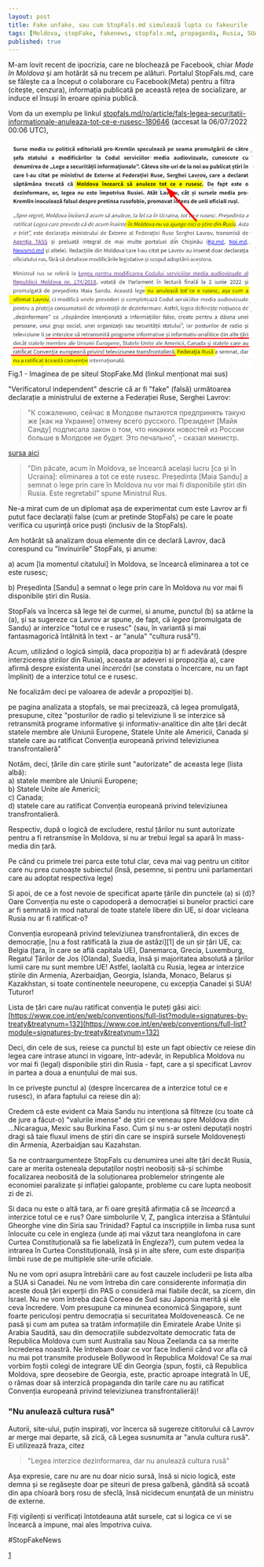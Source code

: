 ```yaml
---
layout: post
title: Fake unfake, sau cum StopFals.md simulează lupta cu fakeurile
tags: [Moldova, stopFake, fakenews, stopfals.md, propaganda, Rusia, SUA, meta, cenzura, facebook]
published: true
---
```



M-am lovit recent de ipocrizia, care ne blochează pe Facebook, chiar _Made In Moldova_ și am hotărât să nu trecem pe alături. 
Portalul StopFals.md, care se fălește ca a început o colaborare cu Facebook(Meta) pentru a filtra (citește, cenzura), informația publicată pe această rețea de socializare, ar induce el însuși în eroare opinia publică.

Vom da un exemplu pe linkul [stopfals.md/ro/article/fals-legea-securitatii-informationale-anuleaza-tot-ce-e-rusesc-180646](https://stopfals.md/ro/article/fals-legea-securitatii-informationale-anuleaza-tot-ce-e-rusesc-180646) (accesat la 06/07/2022 00:06 UTC), 

![imaginea de pe siteul StopFake.Md](/assets/2022-07-06-fakeuri-de-la-stopfake.png)  
Fig.1 - Imaginea de pe siteul StopFake.Md (linkul menționat mai sus)

"Verificatorul independent"  descrie că ar fi "fake" (falsă) următoarea declarație a ministrului de externe a Federației Ruse, Serghei Lavrov:

<!--more-->

> "К сожалению, сейчас в Молдове пытаются предпринять такую же [как на Украине] отмену всего русского. Президент [Майя Санду] подписала закон о том, что никаких новостей из России больше в Молдове не будет. Это печально", - сказал министр.

[sursa aici](https://tass.ru/politika/15017975?utm_source=web.telegram.org&utm_medium=referral&utm_campaign=web.telegram.org&utm_referrer=web.telegram.org)

> "Din păcate, acum în Moldova, se încearcă același lucru [ca și în Ucraina]: eliminarea a tot ce este rusesc. Președinta [Maia Sandu] a semnat o lege prin care în Moldova nu vor mai fi disponibile știri din Rusia. Este regretabil" spune Ministrul Rus. 

Ne-a mirat cum de un diplomat așa de experimentat cum este Lavrov ar fi putut face declarații false (cum ar pretinde StopFals) pe care le poate verifica cu ușurință orice puști (inclusiv de la StopFals). 

Am hotărât să analizam doua elemente din ce declară Lavrov, dacă corespund cu "învinuirile" StopFals, și anume:  

  a) acum [la momentul citatului] în Moldova, se încearcă eliminarea a tot ce este rusesc;  

  b) Președinta [Sandu] a semnat o lege prin care în Moldova nu vor mai fi disponibile știri din Rusia.

StopFals va încerca să lege tei de curmei, si anume, punctul (b) sa atârne la (a), și sa sugereze ca Lavrov ar spune, de fapt, că _legea_ (promulgata de Sandu) ar interzice "totul ce e rusesc" (sau, în variantă și mai fantasmagorică întâlnită în text - ar "anula" "cultura rusă"!).

Acum, utilizând o logică simplă, daca propoziția b) ar fi adevărată (despre interzicerea știrilor din Rusia), aceasta ar adeveri si propoziția a), care afirmă despre existenta unei _încercări_ (se constata o încercare, nu un fapt împlinit) de a interzice totul ce e rusesc.

Ne focalizăm deci pe valoarea de adevăr a propoziției b).

pe pagina analizata a stopfals, se mai precizează, că legea promulgată, presupune, citez "posturilor de radio și televiziune li se interzice să retransmită programe informative și informativ-analitice din alte țări decât statele membre ale Uniunii Europene, Statele Unite ale Americii, Canada și statele care au ratificat Convenția europeană privind televiziunea transfrontalieră"

Notăm, deci, țările din care știrile sunt "autorizate" de aceasta lege (lista albă):  
  a) statele membre ale Uniunii Europene;  
  b) Statele Unite ale Americii;  
  c) Canada;  
  d) statele care au ratificat Convenția europeană privind televiziunea transfrontalieră.

Respectiv, după o logică de excludere, restul țărilor nu sunt autorizate pentru a fi retransmise în Moldova, si nu ar trebui legal sa apară în mass-media din țară. 

Pe când cu primele trei parca este totul clar, ceva mai vag pentru un cititor care nu prea cunoaște subiectul (însă, pesemne, si pentru unii parlamentari care au adoptat respectiva lege)

Si apoi, de ce a fost nevoie de specificat aparte țările din punctele (a) si (d)? Oare Convenția nu este o capodoperă a democrației si bunelor practici care ar fi semnată in mod natural de toate statele libere din UE, si doar vicleana Rusia nu ar fi ratificat-o?

Convenția europeană privind televiziunea transfrontalieră, din exces de democrație, [nu a fost ratificată la ziua de astăzi][1] de un șir țări UE, ca: Belgia (țara, în care se află capitala UE), Danemarca, Grecia, Luxemburg, Regatul Țărilor de Jos (Olanda), Suedia, însă și majoritatea absolută a țârilor lumii care nu sunt membre UE! Astfel, laolaltă cu Rusia, legea ar interzice știrile din Armenia, Azerbaidjan, Georgia, Islanda, Monaco, Belarus și Kazakhstan, si toate continentele neeuropene, cu excepția Canadei și SUA! Tuturor!

Lista de țări care nu/au ratificat convenția le puteți găsi aici:
[https://www.coe.int/en/web/conventions/full-list?module=signatures-by-treaty&treatynum=132](https://www.coe.int/en/web/conventions/full-list?module=signatures-by-treaty&treatynum=132)


Deci, din cele de sus, reiese ca punctul b) este un fapt obiectiv ce reiese din legea care intrase atunci in vigoare, într-adevăr, in Republica Moldova nu vor mai fi (legal) disponibile știri din Rusia - fapt, care a și specificat Lavrov in partea a doua a enunțului de mai sus. 

In ce privește punctul a) (despre încercarea de a interzice totul ce e rusesc), in afara faptului ca reiese din a):

Credem că este evident ca Maia Sandu nu intenționa să filtreze (cu toate că de jure a făcut-o) "valurile imense" de știri ce veneau spre Moldova din ...Nicaragua, Mexic sau Burkina Faso. Cum și nu s-ar osteni deputații noștri dragi să taie fluxul imens de știri din care se inspiră sursele Moldovenești din Armenia, Azerbaidjan sau Kazahstan. 

Sa ne contraargumenteze StopFals cu denumirea unei alte țări decât Rusia, care ar merita osteneala deputaților noștri neobosiți să-și schimbe focalizarea neobosită de la soluționarea problemelor stringente ale economiei paralizate și inflației galopante, probleme cu care lupta neobosit zi de zi.

Si daca nu este o altă tara, ar fi oare greșită afirmația că se _încearcă_ a interzice totul ce e rus? Oare simbolurile V, Z, panglica interzisa a Sfântului Gheorghe vine din Siria sau Trinidad?
Faptul ca inscripțiile in limba rusa sunt înlocuite cu cele in engleza (unde ați mai văzut tara neanglofona in care Curtea Constituțională sa fie labelizată în Engleza?), cum putem vedea la intrarea în Curtea Constituțională, însă și in alte sfere, cum este dispariția limbii ruse de pe multiplele site-urile oficiale. 

Nu ne vom opri asupra întrebării care au fost cauzele includerii pe lista alba a SUA si Canadei. Nu ne vom întreba din care considerente informația din aceste două țări experții din PAS o consideră mai fiabile decât, sa zicem, din Israel. Nu ne vom întreba dacă Coreea de Sud sau Japonia merită și ele ceva încredere. Vom presupune ca minunea economică Singapore, sunt foarte periculoși pentru democrația si securitatea Moldovenească. Ce ne pasă și cum am putea sa tratăm informațiile din Emiratele Arabe Unite și Arabia Saudită, sau din democrațiile subdezvoltate democratic fata de Republica Moldova cum sunt Australia sau Noua Zeelanda ca sa merite încrederea noastră. Ne întrebam doar ce vor face Indienii când vor afla că nu mai pot transmite produsele Bollywood în Republica Moldova! Ce sa mai vorbim foștii colegi de integrare UE din Georgia (spun, foștii, că Republica Moldova, spre deosebire de Georgia, este, practic aproape integrată în UE, o rămas doar să interzică propaganda din tarile care nu au ratificat Convenția europeană privind televiziunea transfrontalieră)!

### "Nu anulează cultura rusă"

Autorii, site-ului, puțin inspirați, vor încerca să sugereze cititorului că Lavrov ar merge mai departe, să zică, că Legea susnumita ar "anula cultura rusă". Ei utilizează fraza, citez 

> "Legea interzice dezinformarea, dar nu anulează cultura rusă"

Așa expresie, care nu are nu doar nicio sursă, însă si nicio logică, este demna și se regăsește doar pe siteuri de presa galbenă, gândită să scoată din apa chioară borș rosu de sfeclă, însă nicidecum enunțată de un ministru de externe.


Fiți vigilenți si verificați întotdeauna atât sursele, cat si logica ce vi se încearcă a impune, mai ales împotriva cuiva.

#StopFakeNews

[1](https://www.coe.int/en/web/conventions/full-list?module=signatures-by-treaty&treatynum=132)